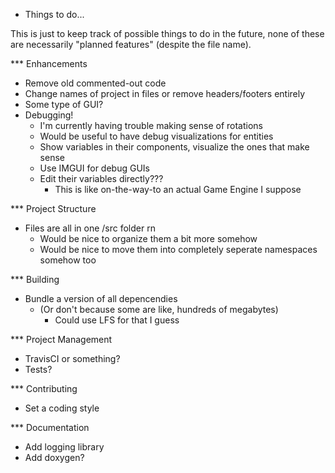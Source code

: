 * Things to do...

This is just to keep track of possible things to do in the future, none of these are necessarily "planned features" (despite the file name).

*** Enhancements
- Remove old commented-out code
- Change names of project in files or remove headers/footers entirely
- Some type of GUI?
- Debugging!
  - I'm currently having trouble making sense of rotations
  - Would be useful to have debug visualizations for entities
  - Show variables in their components, visualize the ones that make sense
  - Use IMGUI for debug GUIs
  - Edit their variables directly???
  	- This is like on-the-way-to an actual Game Engine I suppose

*** Project Structure
- Files are all in one /src folder rn
  - Would be nice to organize them a bit more somehow
  - Would be nice to move them into completely seperate namespaces somehow too

*** Building
- Bundle a version of all depencendies
  - (Or don't because some are like, hundreds of megabytes)
    - Could use LFS for that I guess

*** Project Management
- TravisCI or something?
- Tests?

*** Contributing
- Set a coding style

*** Documentation
- Add logging library
- Add doxygen?